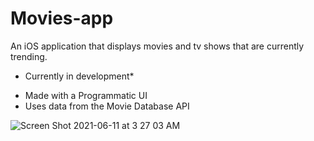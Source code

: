# Movies-app
An iOS application that displays movies and tv shows that are currently trending.

* Currently in development*
- Made with a Programmatic UI
- Uses data from the Movie Database API

![Screen Shot 2021-06-11 at 3 27 03 AM](https://user-images.githubusercontent.com/29238419/121648226-48fd4e80-ca65-11eb-8a2f-d7d904d14f20.png)
